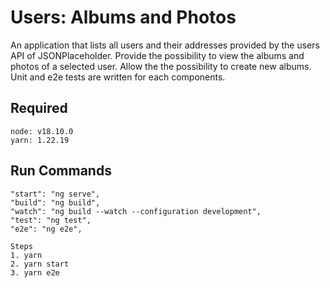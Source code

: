 # Users: Albums and Photos

An application that lists all users and their addresses provided by the users API of JSONPlaceholder. Provide the possibility to view the albums and photos of a selected user. Allow the the possibility to create new albums. Unit and e2e tests are written for each components.

## Required
```
node: v18.10.0
yarn: 1.22.19
```

## Run Commands
```
"start": "ng serve",
"build": "ng build",
"watch": "ng build --watch --configuration development",
"test": "ng test",
"e2e": "ng e2e",

Steps
1. yarn
2. yarn start
3. yarn e2e
```

